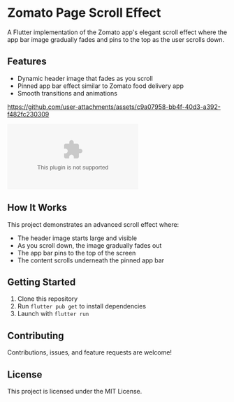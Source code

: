 # Zomato Page Scroll Effect

A Flutter implementation of the Zomato app's elegant scroll effect where the app bar image gradually fades and pins to the top as the user scrolls down.

## Features

- Dynamic header image that fades as you scroll
- Pinned app bar effect similar to Zomato food delivery app
- Smooth transitions and animations

https://github.com/user-attachments/assets/c9a07958-bb4f-40d3-a392-f482fc230309

![Download App](https://github.com/Dracula-101/zomato-scroll-effect/blob/master/docs/app-release.apk)

## How It Works

This project demonstrates an advanced scroll effect where:
- The header image starts large and visible
- As you scroll down, the image gradually fades out
- The app bar pins to the top of the screen
- The content scrolls underneath the pinned app bar

## Getting Started

1. Clone this repository
2. Run `flutter pub get` to install dependencies
3. Launch with `flutter run`

## Contributing

Contributions, issues, and feature requests are welcome!

## License

This project is licensed under the MIT License.

